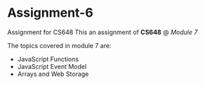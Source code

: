 # Assignment-6
 Assignment for CS648
 This an assignment of **CS648** @ _Module 7_
 
 The topics covered in module 7 are:
 * JavaScript Functions
 * JavaScript Event Model
 * Arrays and Web Storage
